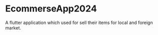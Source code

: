 # EcommerseApp2024
A flutter application which used for sell their items for local and foreign market.
